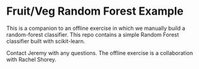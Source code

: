 # Fruit/Veg Random Forest Example

This is a companion to an offline exercise in which we manually build a random-forest classifier. This repo contains a simple Random Forest classifier built with scikit-learn.

Contact Jeremy with any questions. The offline exercise is a collaboration with Rachel Shorey.
